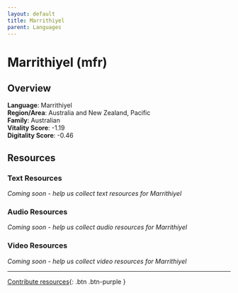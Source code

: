 ```yaml
---
layout: default
title: Marrithiyel
parent: Languages
---
```


# Marrithiyel (mfr)

## Overview

**Language**: Marrithiyel  
**Region/Area**: Australia and New Zealand, Pacific  
**Family**: Australian  
**Vitality Score**: -1.19  
**Digitality Score**: -0.46  

## Resources

### Text Resources
*Coming soon - help us collect text resources for Marrithiyel*

### Audio Resources
*Coming soon - help us collect audio resources for Marrithiyel*

### Video Resources
*Coming soon - help us collect video resources for Marrithiyel*

---

[Contribute resources](https://fairtrain.github.io/){: .btn .btn-purple }
